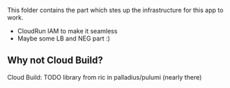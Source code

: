 This folder contains the part which stes up the infrastructure for this app to work.

* CloudRun IAM to make it seamless
* Maybe some LB and NEG part :)


## Why not Cloud Build?

Cloud Build: TODO library from ric in palladius/pulumi (nearly there)
